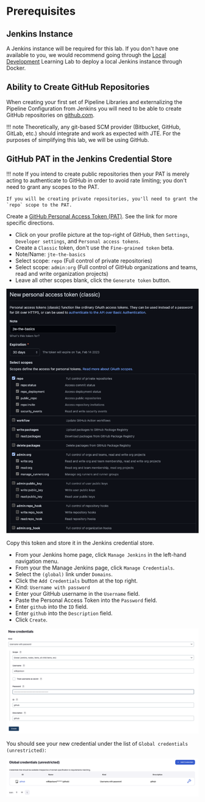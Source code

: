 # Prerequisites

## Jenkins Instance

A Jenkins instance will be required for this lab. If you don't have one available to you, we would recommend going through the [Local Development](../local-development/index.md) Learning Lab to deploy a local Jenkins instance through Docker.

## Ability to Create GitHub Repositories

When creating your first set of Pipeline Libraries and externalizing the Pipeline Configuration from Jenkins you will need to be able to create GitHub repositories on [github.com](https://github.com).

!!! note
    Theoretically, any git-based SCM provider (Bitbucket, GitHub, GitLab, etc.) should integrate and work as expected with JTE. For the purposes of simplifying this lab, we will be using GitHub.

## GitHub PAT in the Jenkins Credential Store

!!! note
    If you intend to create public repositories then your PAT is merely acting to authenticate to GitHub in order to avoid rate limiting; you don't need to grant any scopes to the PAT.

    If you will be creating private repositories, you'll need to grant the `repo` scope to the PAT.

Create a [GitHub Personal Access Token (PAT)](https://help.github.com/en/github/authenticating-to-github/creating-a-personal-access-token-for-the-command-line). See the link for more specific directions.

* Click on your profile picture at the top-right of GitHub, then `Settings`, `Developer settings`, and `Personal access tokens`.
* Create a `Classic` token, don't use the `Fine-grained token` beta.
* Note/Name: `jte-the-basics`
* Select scope: `repo` (Full control of private repositories)
* Select scope: `admin:org` (Full control of GitHub organizations and teams, read and write organization projects)
* Leave all other scopes blank, click the `Generate token` button.

![Personal Access Token Screen](./images/personal-access-token.png)

Copy this token and store it in the Jenkins credential store.

* From your Jenkins home page, click `Manage Jenkins` in the left-hand navigation menu.
* From your the Manage Jenkins page, click `Manage Credentials`.
* Select the `(global)` link under `Domains`.
* Click the `Add Credentials` button at the top right.
* Kind: `Username with password`
* Enter your GitHub username in the `Username` field.
* Paste the Personal Access Token into the `Password` field.
* Enter `github` into the `ID` field.
* Enter `github` into the `Description` field.
* Click `Create`.

![GitHub Credentials in Jenkins](./images/jenkins-github-credentials.png)

You should see your new credential under the list of `Global credentials (unrestricted)`:

![Global Jenkins Credentials](./images/jenkins-global-credentials.png)
